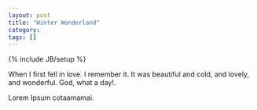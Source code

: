 ```yaml
---
layout: post
title: "Winter Wonderland"
category: 
tags: []
---
```

{% include JB/setup %}

When I first fell in love. I remember it. It was beautiful and cold, and lovely, and wonderful. God, what a day!.

Lorem Ipsum cotaamamai.  
